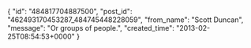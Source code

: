  {
   "id": "484817704887500",
   "post_id": "462493170453287_484745448228059",
   "from_name": "Scott Duncan",
   "message": "Or groups of people.",
   "created_time": "2013-02-25T08:54:53+0000"
 }
